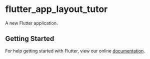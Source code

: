 # flutter_app_layout_tutor

A new Flutter application.

## Getting Started

For help getting started with Flutter, view our online
[documentation](https://flutter.io/).
